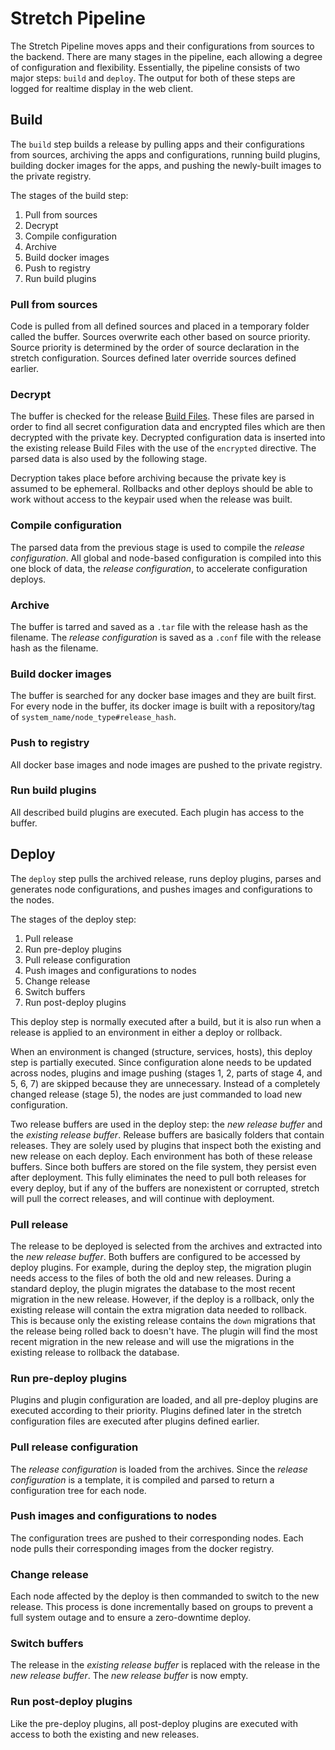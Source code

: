 # Stretch Pipeline

The Stretch Pipeline moves apps and their configurations from sources to the backend. There are many stages in the pipeline, each allowing a degree of configuration and flexibility. Essentially, the pipeline consists of two major steps: `build` and `deploy`. The output for both of these steps are logged for realtime display in the web client. 


## Build

The `build` step builds a release by pulling apps and their configurations from sources, archiving the apps and configurations, running build plugins, building docker images for the apps, and pushing the newly-built images to the private registry.

The stages of the build step:

  1. Pull from sources
  2. Decrypt
  3. Compile configuration
  3. Archive
  4. Build docker images
  5. Push to registry
  6. Run build plugins

### Pull from sources
Code is pulled from all defined sources and placed in a temporary folder called the buffer. Sources overwrite each other based on source priority. Source priority is determined by the order of source declaration in the stretch configuration. Sources defined later override sources defined earlier.

### Decrypt
The buffer is checked for the release [Build Files](build_files.md). These files are parsed in order to find all secret configuration data and encrypted files which are then decrypted with the private key. Decrypted configuration data is inserted into the existing release Build Files with the use of the `encrypted` directive. The parsed data is also used by the following stage.

Decryption takes place before archiving because the private key is assumed to be ephemeral. Rollbacks and other deploys should be able to work without access to the keypair used when the release was built.

### Compile configuration
The parsed data from the previous stage is used to compile the *release configuration*. All global and node-based configuration is compiled into this one block of data, the *release configuration*, to accelerate configuration deploys. 

### Archive
The buffer is tarred and saved as a `.tar` file with the release hash as the filename. The *release configuration* is saved as a `.conf` file with the release hash as the filename.

### Build docker images
The buffer is searched for any docker base images and they are built first. For every node in the buffer, its docker image is built with a repository/tag of `system_name/node_type#release_hash`.

### Push to registry
All docker base images and node images are pushed to the private registry.

### Run build plugins
All described build plugins are executed. Each plugin has access to the buffer.


## Deploy

The `deploy` step pulls the archived release, runs deploy plugins, parses and generates node configurations, and pushes images and configurations to the nodes.

The stages of the deploy step:

  1. Pull release
  2. Run pre-deploy plugins
  3. Pull release configuration
  4. Push images and configurations to nodes
  5. Change release
  6. Switch buffers
  7. Run post-deploy plugins

This deploy step is normally executed after a build, but it is also run when a release is applied to an environment in either a deploy or rollback.

When an environment is changed (structure, services, hosts), this deploy step is partially executed. Since configuration alone needs to be updated across nodes, plugins and image pushing (stages 1, 2, parts of stage 4, and 5, 6, 7) are skipped because they are unnecessary. Instead of a completely changed release (stage 5), the nodes are just commanded to load new configuration.

Two release buffers are used in the deploy step: the *new release buffer* and the *existing release buffer*. Release buffers are basically folders that contain releases. They are solely used by plugins that inspect both the existing and new release on each deploy. Each environment has both of these release buffers. Since both buffers are stored on the file system, they persist even after deployment. This fully eliminates the need to pull both releases for every deploy, but if any of the buffers are nonexistent or corrupted, stretch will pull the correct releases, and will continue with deployment.

### Pull release
The release to be deployed is selected from the archives and extracted into the *new release buffer*. Both buffers are configured to be accessed by deploy plugins. For example, during the deploy step, the migration plugin needs access to the files of both the old and new releases. During a standard deploy, the plugin migrates the database to the most recent migration in the new release. However, if the deploy is a rollback, only the existing release will contain the extra migration data needed to rollback. This is because only the existing release contains the `down` migrations that the release being rolled back to doesn't have. The plugin will find the most recent migration in the new release and will use the migrations in the existing release to rollback the database.

### Run pre-deploy plugins
Plugins and plugin configuration are loaded, and all pre-deploy plugins are executed according to their priority. Plugins defined later in the stretch configuration files are executed after plugins defined earlier.

### Pull release configuration
The *release configuration* is loaded from the archives. Since the *release configuration* is a template, it is compiled and parsed to return a configuration tree for each node.

### Push images and configurations to nodes
The configuration trees are pushed to their corresponding nodes. Each node pulls their corresponding images from the docker registry.

### Change release
Each node affected by the deploy is then commanded to switch to the new release. This process is done incrementally based on groups to prevent a full system outage and to ensure a zero-downtime deploy.

### Switch buffers
The release in the *existing release buffer* is replaced with the release in the *new release buffer*. The *new release buffer* is now empty.

### Run post-deploy plugins
Like the pre-deploy plugins, all post-deploy plugins are executed with access to both the existing and new releases.
